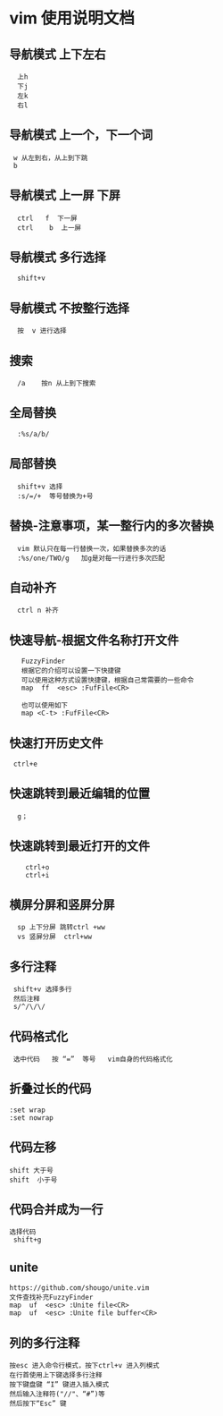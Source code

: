 # vim 使用说明文档  


##  导航模式  上下左右 
      上h
      下j 
      左k 
      右l      
##  导航模式  上一个，下一个词  
     w 从左到右，从上到下跳
     b      
##  导航模式   上一屏   下屏  
      ctrl   f  下一屏
      ctrl    b  上一屏     
##  导航模式   多行选择
      shift+v        
## 导航模式  不按整行选择 
      按  v 进行选择     
## 搜索
      /a    按n 从上到下搜索    
## 全局替换   
      :%s/a/b/   
## 局部替换      
      shift+v 选择   
      :s/=/+  等号替换为+号  
##  替换-注意事项，某一整行内的多次替换       
      vim 默认只在每一行替换一次，如果替换多次的话
      :%s/one/TWO/g   加g是对每一行进行多次匹配       
## 自动补齐
      ctrl n 补齐 
 
## 快速导航-根据文件名称打开文件 
       FuzzyFinder
       根据它的介绍可以设置一下快捷键  
       可以使用这种方式设置快捷键，根据自己常需要的一些命令
       map  ff  <esc> :FufFile<CR> 
       
       也可以使用如下
       map <C-t> :FufFile<CR>     
        
    
##  快速打开历史文件

     ctrl+e  
     

##  快速跳转到最近编辑的位置
      g；
 
## 快速跳转到最近打开的文件 
      
        ctrl+o  
        ctrl+i         
##  横屏分屏和竖屏分屏  
     
      sp 上下分屏 跳转ctrl +ww
      vs 竖屏分屏  ctrl+ww 
           
## 多行注释  
       
     shift+v 选择多行 
     然后注释 
     s/^/\/\/
     
## 代码格式化 
     
     选中代码   按 “=”  等号   vim自身的代码格式化  
     
     
## 折叠过长的代码

    :set wrap 
    :set nowrap 
    
## 代码左移
    
    shift 大于号
    shift  小于号
    
## 代码合并成为一行
     
    选择代码 
     shift+g  
          
## unite  
    https://github.com/shougo/unite.vim  
    文件查找补充FuzzyFinder  
    map  uf  <esc> :Unite file<CR> 
    map  uf  <esc> :Unite file buffer<CR>
    
## 列的多行注释 
    
    按esc 进入命令行模式，按下ctrl+v 进入列模式
    在行首使用上下键选择多行注释 
    按下键盘键 “I” 键进入插入模式
    然后输入注释符("//"、“#”)等
    然后按下“Esc” 键 
    
    
              


























